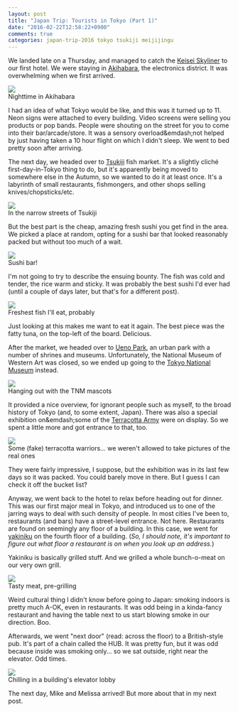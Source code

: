 ```yaml
---
layout: post
title: "Japan Trip: Tourists in Tokyo (Part 1)"
date: "2016-02-22T12:58:22+0900"
comments: true
categories: japan-trip-2016 tokyo tsukiji meijijingu
---
```


We landed late on a Thursday, and managed to catch the [Keisei Skyliner](http://www.keisei.co.jp/keisei/tetudou/skyliner/us/ae_outline/index.php) to our first hotel. We were staying in [Akihabara](https://en.wikipedia.org/wiki/Akihabara), the electronics district. It was overwhelming when we first arrived.

<div class="img">
  <a href="{{ root_url }}/images/japan/tokyo/akihabara.jpg">
    <img src="/images/japan/tokyo/akihabara.jpg">
  </a>
  <div class="alt">Nighttime in Akihabara</div>
</div>

I had an idea of what Tokyo would be like, and this was it turned up to 11. Neon signs were attached to every building. Video screens were selling you products or pop bands. People were shouting on the street for you to come into their bar/arcade/store. It was a sensory overload&emdash;not helped by just having taken a 10 hour flight on which I didn't sleep. We went to bed pretty soon after arriving.

The next day, we headed over to [Tsukiji](https://en.wikipedia.org/wiki/Tsukiji_fish_market) fish market. It's a slightly cliché first-day-in-Tokyo thing to do, but it's apparently being moved to somewhere else in the Autumn, so we wanted to do it at least once. It's a labyrinth of small restaurants, fishmongers, and other shops selling knives/chopsticks/etc. 

<div class="img">
  <a href="{{ root_url }}/images/japan/tokyo/tsukiji.jpg">
    <img src="/images/japan/tokyo/tsukiji.jpg">
  </a>
  <div class="alt">In the narrow streets of Tsukiji</div>
</div>

But the best part is the cheap, amazing fresh sushi you get find in the area. We picked a place at random, opting for a sushi bar that looked reasonably packed but without too much of a wait.

<div class="img">
  <a href="{{ root_url }}/images/japan/tokyo/tsukiji-sushi.jpg">
    <img src="/images/japan/tokyo/tsukiji-sushi.jpg">
  </a>
  <div class="alt">Sushi bar!</div>
</div>

I'm not going to try to describe the ensuing bounty. The fish was cold and tender, the rice warm and sticky. It was probably the best sushi I'd ever had (until a couple of days later, but that's for a different post).

<div class="img">
  <a href="{{ root_url }}/images/japan/tokyo/tsukiji-breakfast.jpg">
    <img src="/images/japan/tokyo/tsukiji-breakfast.jpg">
  </a>
  <div class="alt">Freshest fish I'll eat, probably</div>
</div>

Just looking at this makes me want to eat it again. The best piece was the fatty tuna, on the top-left of the board. Delicious.

After the market, we headed over to [Ueno Park](https://en.wikipedia.org/wiki/Ueno_Park), an urban park with a number of shrines and museums. Unfortunately, the National Museum of Western Art was closed, so we ended up going to the [Tokyo National Museum](https://en.wikipedia.org/wiki/Tokyo_National_Museum) instead.

<div class="img">
  <a href="{{ root_url }}/images/japan/tokyo/tokyo-met.jpg">
    <img src="/images/japan/tokyo/tokyo-met.jpg">
  </a>
  <div class="alt">Hanging out with the TNM mascots</div>
</div>

It provided a nice overview, for ignorant people such as myself, to the broad history of Tokyo (and, to some extent, Japan). There was also a special exhibition on&emdash;some of the [Terracotta Army](https://en.wikipedia.org/wiki/Terracotta_Army) were on display. So we spent a little more and got entrance to that, too.

<div class="img">
  <a href="{{ root_url }}/images/japan/tokyo/warriors.jpg">
    <img src="/images/japan/tokyo/warriors.jpg">
  </a>
  <div class="alt">Some (fake) terracotta warriors... we weren't allowed to take pictures of the real ones</div>
</div>

They were fairly impressive, I suppose, but the exhibition was in its last few days so it was packed. You could barely move in there. But I guess I can check it off the bucket list?

Anyway, we went back to the hotel to relax before heading out for dinner. This was our first major meal in Tokyo, and introduced us to one of the jarring ways to deal with such density of people. In most cities I've been to, restaurants (and bars) have a street-level entrance. Not here. Restaurants are found on seemingly any floor of a building. In this case, we went for [yakiniku]() on the fourth floor of a building. (*So, I should note, it's important to figure out what floor a restaurant is on when you look up an address.*)

Yakiniku is basically grilled stuff. And we grilled a whole bunch-o-meat on our very own grill.

<div class="img">
  <a href="{{ root_url }}/images/japan/tokyo/yakiniku.jpg">
    <img src="/images/japan/tokyo/yakiniku.jpg">
  </a>
  <div class="alt">Tasty meat, pre-grilling</div>
</div>

Weird cultural thing I didn't know before going to Japan: smoking indoors is pretty much A-OK, even in restaurants. It was odd being in a kinda-fancy restaurant and having the table next to us start blowing smoke in our direction. Boo.

Afterwards, we went "next door" (read: across the floor) to a British-style pub. It's part of a chain called the HUB. It was pretty fun, but it was odd because inside was smoking only... so we sat outside, right near the elevator. Odd times.

<div class="img">
  <a href="{{ root_url }}/images/japan/tokyo/hub-akb.jpg">
    <img src="/images/japan/tokyo/hub-akb.jpg">
  </a>
  <div class="alt">Chilling in a building's elevator lobby</div>
</div>

The next day, Mike and Melissa arrived! But more about that in my next post.



